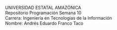 UNIVERSIDAD ESTATAL AMAZÓNICA  <br>
Repositorio Programación Semana 10	<br>
Carrera: Ingeniería en Tecnologías de la Información	<br>
Nombre: Andrés Eduardo Franco Taco	<br>
